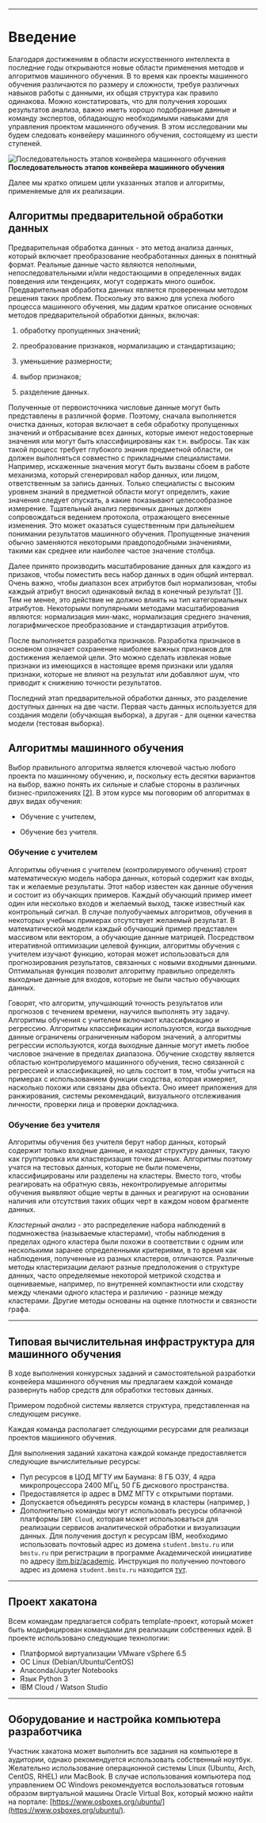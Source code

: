 ****
# Введение <a name="1"></a>

Благодаря достижениям в области искусственного интеллекта в последние годы открываются новые области применения методов и алгоритмов машинного обучения. В то время как проекты машинного обучения различаются по размеру и сложности, требуя различных навыков работы с данными, их общая структура как правило одинакова. Можно констатировать, что для получения хороших результатов анализа, важно иметь хорошо подобранные данные и команду экспертов, обладающую необходимыми навыками для управления проектом машинного обучения. В этом исследовании мы будем следовать конвейеру машинного обучения, состоящему из шести ступеней.

![Последовательность этапов конвейера машинного обучения](assets/ml_pipeline.png)
**Последовательность этапов конвейера машинного обучения**

Далее мы кратко опишем цели указанных этапов и алгоритмы, применяемые для их реализации.

## Алгоритмы предварительной обработки данных <a name="1_1"></a>

Предварительная обработка данных - это метод анализа данных, который включает преобразование необработанных данных в понятный формат. Реальные данные часто являются неполными, непоследовательными и/или недостающими в определенных видах поведения или тенденциях, могут содержать много ошибок. Предварительная обработка данных является проверенным методом решения таких проблем. Поскольку это важно для успеха любого процесса машинного обучения, мы дадим краткое описание основных методов предварительной обработки данных, включая:

1) обработку пропущенных значений;

2) преобразование признаков, нормализацию и стандартизацию;

3) уменьшение размерности;

4) выбор признаков;

5) разделение данных.

Полученные от первоисточника числовые данные могут быть представлены в различной форме. Поэтому, сначала выполняется очистка данных, которая включает в себя обработку пропущенных значений и отбрасывание всех данных, которые имеют недостоверные значения или могут быть классифицированы как т.н. выбросы. Так как такой процесс требует глубокого знания предметной области, он должен выполняться совместно с прикладными специалистами. Например, искаженные значения могут быть вызваны сбоем в работе механизма, который сгенерировал набор данных, или лицом, ответственным за запись данных. Только специалисты с высоким уровнем знаний в предметной области могут определить, какие значения следует опускать, а какие показывают целесообразное измерение. Тщательный анализ первичных данных должен сопровождаться ведением протокола, отражающего внесенные изменения. Это может оказаться существенным при дальнейшем понимании результатов машинного обучения. Пропущенные значения обычно заменяются некоторыми правдоподобными значениями, такими как среднее или наиболее частое значение столбца.

Далее принято производить масштабирование данных для каждого из призаков, чтобы поместить весь набор данных в один общий интервал. Очень важно, чтобы диапазон всех атрибутов был нормализован, чтобы каждый атрибут вносил одинаковый вклад в конечный результат [[1]](https://arxiv.org/abs/1811.03402). Тем не менее, это действие не должно влиять на тип категориальных атрибутов. Некоторыми популярными методами масштабирования являются: нормализация мин-макс, нормализация среднего значения, логарифмическое преобразование и стандартизация атрибутов.

После выполняется разработка признаков. Разработка признаков в основном означает сохранение наиболее важных признаков для достижения желаемой цели. Это можно сделать извлекая новые признаки из имеющихся в настоящее время признаки или удаляя признаки, которые не влияют на результат или добавляют шум, что приводит к снижению точности результатов.

Последний этап предварительной обработки данных, это разделение доступных данных на две части. Первая часть данных используется для создания модели (обучающая выборка), а другая - для оценки качества модели (тестовая выборка).

## Алгоритмы машинного обучения <a name="1_2"></a>

Выбор правильного алгоритма является ключевой частью любого проекта по машинному обучению, и, поскольку есть десятки вариантов на выбор, важно понять их сильные и слабые стороны в различных бизнес-приложениях [[2]](https://www.researchgate.net/publication/316273553_A_Survey_on_Machine_Learning_Concept_Algorithms_and_Applications). В этом курсе мы поговорим об алгоритмах в двух видах обучения: 

- Обучение с учителем, 
   
- Обучение без учителя.


### Обучение с учителем <a name="1_2_1"></a>

Алгоритмы обучения с учителем (контролируемого обучения) строят математическую модель набора данных, который содержит как входы, так и желаемые результаты. Этот набор известен как данные обучения и состоит из обучающих примеров. Каждый обучающий пример имеет один или несколько входов и желаемый выход, также известный как контрольный сигнал. В случае полуобучаемых алгоритмов, обучения в некоторых учебных примерах отсутствует желаемый результат. В математической модели каждый обучающий пример представлен массивом или вектором, а обучающие данные матрицей. Посредством итеративной оптимизации целевой функции, алгоритмы обучения с учителем изучают функцию, которая может использоваться для прогнозирования результатов, связанных с новыми входными данными. Оптимальная функция позволит алгоритму правильно определять выходные данные для входов, которые не были частью обучающих данных. 

Говорят, что алгоритм, улучшающий точность результатов или прогнозов с течением времени, научился выполнять эту задачу. Алгоритмы обучения с учителем включают классификацию и регрессию. Алгоритмы классификации используются, когда выходные данные ограничены ограниченным набором значений, а алгоритмы регрессии используются, когда выходные данные могут иметь любое числовое значение в пределах диапазона. Обучение сходству является областью контролируемого машинного обучения, тесно связанной с регрессией и классификацией, но цель состоит в том, чтобы учиться на примерах с использованием функции сходства, которая измеряет, насколько похожи или связаны два объекта. Оно имеет приложения для ранжирования, системы рекомендаций, визуального отслеживания личности, проверки лица и проверки докладчика.

### Обучение без учителя <a name="1_2_2"></a>

Алгоритмы обучения без учителя берут набор данных, который содержит только входные данные, и находят структуру данных, такую ​​как группировка или кластеризация точек данных. Алгоритмы поэтому учатся на тестовых данных, которые не были помечены, классифицированы или разделены на кластеры. Вместо того, чтобы реагировать на обратную связь, неконтролируемые алгоритмы обучения выявляют общие черты в данных и реагируют на основании наличия или отсутствия таких общих черт в каждом новом фрагменте данных. 

*Кластерный анализ* - это распределение набора наблюдений в подмножества (называемые кластерами), чтобы наблюдения в пределах одного кластера были похожи в соответствии с одним или несколькими заранее определенными критериями, в то время как наблюдения, полученные из разных кластеров, отличаются. Различные методы кластеризации делают разные предположения о структуре данных, часто определяемые некоторой метрикой сходства и оцениваемые, например, по внутренней компактности или сходству между членами одного кластера и различию - разнице между кластерами. Другие методы основаны на оценке плотности и связности графа.



****
## Типовая вычислительная инфраструктура для машинного обучения  <a name="1_3"></a>

В ходе выполнения конкурсных заданий и самостоятельной разработки конвейера машинного обучения мы предлагаем каждой команде развернуть набор средств для обработки тестовых данных.

Примером подобной системы является структура, представленная на следующем рисунке.

Каждая команда располагает следующими ресурсами для реализаци проектов машинного обучения.

Для выполнения заданий хакатона каждой команде предоставляется следующие вычислительные ресурсы:

- Пул ресурсов в ЦОД МГТУ им Баумана: 8 ГБ ОЗУ, 4 ядра микропроцессора 2400 МГц, 50 ГБ дискового пространства.
- Предоставляется ip адрес в DMZ МГТУ с открытыми портами.
- Допускается объединять ресурсы команд в кластеры (например, )
- Дополнительно команды могут использовать ресурсы облачной платформы `IBM Cloud`, которая может использоваться для реализации сервисов аналитической обработки и визуализации данных.  Для получения доступ к ресурсам IBM, необходимо использовать почтовый адрес из домена `student.bmstu.ru` или `bmstu.ru` при регистрации в программе Академической инициативе по адресу [ibm.biz/academic](ibm.biz/academic). Инструкция по получению почтового адрес из домена `student.bmstu.ru` находится [тут](https://mail.bmstu.ru/~postmaster/mail_for_students_and_aspirants.pdf).
 


****
## Проект хакатона <a name="1_4"></a>

Всем командам предлагается собрать template-проект, который может быть модифицирован командами для реализации собственных идей.
В проекте использовано следующие технологии:

-  Платформой виртуализации VMware vSphere 6.5
-  ОС Linux (Debian/Ubuntu/CentOS)
-  Anaconda/Jupyter Notebooks
-  Язык Python 3
-  IBM Cloud / Watson Studio
 

****
## Оборудование и настройка компьютера разработчика <a name="1_5"></a>

Участник хакатона может выполнить все задания на компьютере в аудитории, однако рекомендуется использовать собственный ноутбук. Желательно использование операционной системы Linux (Ubuntu, Arch, CentOS, RHEL) или MacBook. В случае использования компьютера под управлением OC Windows рекомендуется воспользоваться готовым образом виртуальной машины Oracle Virtual Box, который можно найти на портале: [https://www.osboxes.org/ubuntu/](https://www.osboxes.org/ubuntu/).

